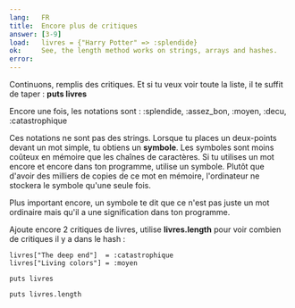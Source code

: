 ```yaml
---
lang:   FR
title:  Encore plus de critiques
answer: [3-9]
load:   livres = {"Harry Potter" => :splendide}
ok:     See, the length method works on strings, arrays and hashes.
error:
---
```


Continuons, remplis des critiques. Et si tu veux voir toute la liste, il te suffit de taper : __puts livres__

Encore une fois, les notations sont : :splendide, :assez_bon, :moyen, :decu, :catastrophique

Ces notations ne sont pas des strings. Lorsque tu places un deux-points devant un mot simple, tu obtiens un __symbole__.
Les symboles sont moins coûteux en mémoire que les chaînes de caractères. Si tu utilises un mot encore et encore dans ton programme,
utilise un symbole. Plutôt que d'avoir des milliers de copies de ce mot en mémoire, l'ordinateur ne stockera le symbole qu'une seule fois.

Plus important encore, un symbole te dit que ce n'est pas juste un mot ordinaire mais qu'il a une signification dans ton programme.

Ajoute encore 2 critiques de livres, utilise __livres.length__ pour voir combien de critiques il y a dans le hash :

    livres["The deep end"]  = :catastrophique
    livres["Living colors"] = :moyen
    
    puts livres
    
    puts livres.length
